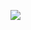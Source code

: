 <p>
<img src="https://capsule-render.vercel.app/api?type=wave&color=auto&height=300&section=header&text=Abdul%kabugu&fontSize=90" />
</p>

